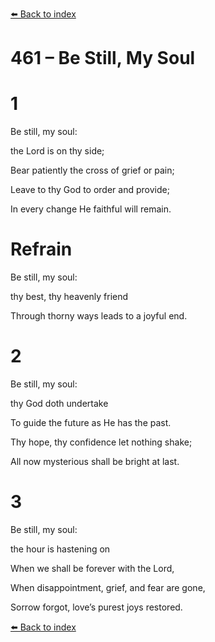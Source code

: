 [⬅️ Back to index](../README.md)

# 461 – Be Still, My Soul





# 1

Be still, my soul:

the Lord is on thy side;

Bear patiently the cross of grief or pain;

Leave to thy God to order and provide;

In every change He faithful will remain.



# Refrain

Be still, my soul:

thy best, thy heavenly friend

Through thorny ways leads to a joyful end.



# 2

Be still, my soul:

thy God doth undertake

To guide the future as He has the past.

Thy hope, thy confidence let nothing shake;

All now mysterious shall be bright at last.



# 3

Be still, my soul:

the hour is hastening on

When we shall be forever with the Lord,

When disappointment, grief, and fear are gone,

Sorrow forgot, love’s purest joys restored.

[⬅️ Back to index](../README.md)

